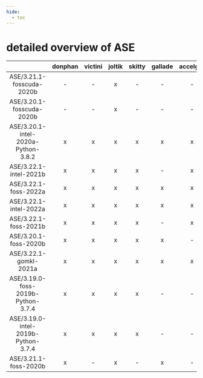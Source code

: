 ```yaml
---
hide:
  - toc
---
```


detailed overview of ASE
========================

| |donphan|victini|joltik|skitty|gallade|accelgor|swalot|doduo|
| :---: | :---: | :---: | :---: | :---: | :---: | :---: | :---: | :---: |
|ASE/3.21.1-fosscuda-2020b|-|-|x|-|-|-|-|-|
|ASE/3.20.1-fosscuda-2020b|-|-|x|-|-|-|-|-|
|ASE/3.20.1-intel-2020a-Python-3.8.2|x|x|x|x|x|x|x|x|
|ASE/3.22.1-intel-2021b|x|x|x|x|-|x|x|x|
|ASE/3.22.1-foss-2022a|x|x|x|x|x|x|x|x|
|ASE/3.22.1-intel-2022a|x|x|x|x|x|x|x|x|
|ASE/3.22.1-foss-2021b|x|x|x|x|-|x|x|x|
|ASE/3.20.1-foss-2020b|x|x|x|x|x|-|x|x|
|ASE/3.22.1-gomkl-2021a|x|x|x|x|x|x|x|x|
|ASE/3.19.0-foss-2019b-Python-3.7.4|x|x|x|x|-|-|-|x|
|ASE/3.19.0-intel-2019b-Python-3.7.4|x|x|x|x|-|-|-|x|
|ASE/3.21.1-foss-2020b|x|-|x|-|x|-|-|-|

